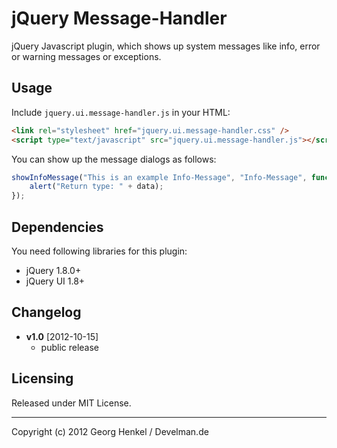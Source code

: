 jQuery Message-Handler
===============

jQuery Javascript plugin, which shows up system messages like info, error or warning messages  or exceptions.


## Usage

Include ``jquery.ui.message-handler.js`` in your HTML:

```html
<link rel="stylesheet" href="jquery.ui.message-handler.css" />
<script type="text/javascript" src="jquery.ui.message-handler.js"></script>
```

You can show up the message dialogs as follows:

```javascript
showInfoMessage("This is an example Info-Message", "Info-Message", function(data) {
    alert("Return type: " + data);
});
```

    
## Dependencies

You need following libraries for this plugin: 
* jQuery 1.8.0+
* jQuery UI 1.8+


## Changelog

+ **v1.0** [2012-10-15]
  - public release


## Licensing

Released under MIT License.

* * *

Copyright (c) 2012 Georg Henkel / Develman.de
